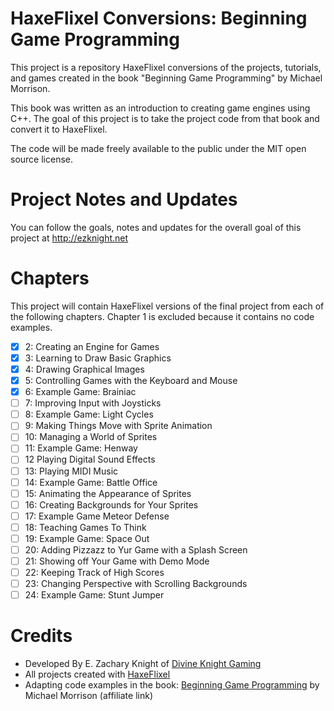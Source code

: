 # HaxeFlixel Conversions: Beginning Game Programming

This project is a repository HaxeFlixel conversions of the projects, tutorials, and games created in the book "Beginning Game Programming" by Michael Morrison. 

This book was written as an introduction to creating game engines using C++. The goal of this project is to take the project code from that book and convert it to HaxeFlixel.

The code will be made freely available to the public under the MIT open source license.

# Project Notes and Updates
You can follow the goals, notes and updates for the overall goal of this project at  http://ezknight.net

# Chapters

This project will contain HaxeFlixel versions of the final project from each of the following chapters. Chapter 1 is excluded because it contains no code examples.

- [X] 2: Creating an Engine for Games
- [X] 3: Learning to Draw Basic Graphics
- [X] 4: Drawing Graphical Images
- [X] 5: Controlling Games with the Keyboard and Mouse
- [X] 6: Example Game: Brainiac
- [ ] 7: Improving Input with Joysticks
- [ ] 8: Example Game: Light Cycles
- [ ] 9: Making Things Move with Sprite Animation
- [ ] 10: Managing a World of Sprites
- [ ] 11: Example Game: Henway
- [ ] 12 Playing Digital Sound Effects
- [ ] 13: Playing MIDI Music
- [ ] 14: Example Game: Battle Office
- [ ] 15: Animating the Appearance of Sprites
- [ ] 16: Creating Backgrounds for Your Sprites
- [ ] 17: Example Game Meteor Defense
- [ ] 18: Teaching Games To Think
- [ ] 19: Example Game: Space Out
- [ ] 20: Adding Pizzazz to Yur Game with a Splash Screen
- [ ] 21: Showing off Your Game with Demo Mode
- [ ] 22: Keeping Track of High Scores
- [ ] 23: Changing Perspective with Scrolling Backgrounds
- [ ] 24: Example Game: Stunt Jumper

# Credits

- Developed By E. Zachary Knight of [Divine Knight Gaming](http://divineknightgaming.com)
- All projects created with [HaxeFlixel](https://haxeflixel.com/)
- Adapting code examples in the book: [Beginning Game Programming](https://amzn.to/3kOgR8x) by Michael Morrison (affiliate link)
